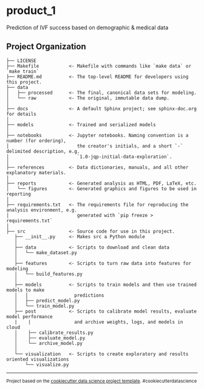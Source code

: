 product_1
==============================

Prediction of IVF success based on demographic & medical data

Project Organization
------------

    ├── LICENSE
    ├── Makefile           <- Makefile with commands like `make data` or `make train`
    ├── README.md          <- The top-level README for developers using this project.
    ├── data
    │   ├── processed      <- The final, canonical data sets for modeling.
    │   └── raw            <- The original, immutable data dump.
    │
    ├── docs               <- A default Sphinx project; see sphinx-doc.org for details
    │
    ├── models             <- Trained and serialized models
    │
    ├── notebooks          <- Jupyter notebooks. Naming convention is a number (for ordering),
    │                         the creator's initials, and a short `-` delimited description, e.g.
    │                         `1.0-jqp-initial-data-exploration`.
    │
    ├── references         <- Data dictionaries, manuals, and all other explanatory materials.
    │
    ├── reports            <- Generated analysis as HTML, PDF, LaTeX, etc.
    │   └── figures        <- Generated graphics and figures to be used in reporting
    │
    ├── requirements.txt   <- The requirements file for reproducing the analysis environment, e.g.
    │                         generated with `pip freeze > requirements.txt`
    │
    ├── src                <- Source code for use in this project.
       ├── __init__.py     <- Makes src a Python module
       │
       ├── data            <- Scripts to download and clean data
       │   └── make_dataset.py
       │
       ├── features        <- Scripts to turn raw data into features for modeling
       │   └── build_features.py
       │
       ├── models          <- Scripts to train models and then use trained models to make
       │   │                 predictions
       │   ├── predict_model.py
       │   └── train_model.py
       ├── post            <- Scripts to calibrate model results, evaluate model performance 
       |    |                and archive weights, logs, and models in cloud 
       │    ├── calibrate_results.py
       │    ├── evaluate_model.py
       │    └── archive_model.py
       │
       └── visualization   <- Scripts to create exploratory and results oriented visualizations
           └── visualize.py

--------

<p><small>Project based on the <a target="_blank" href="https://drivendata.github.io/cookiecutter-data-science/">cookiecutter data science project template</a>. #cookiecutterdatascience</small></p>
